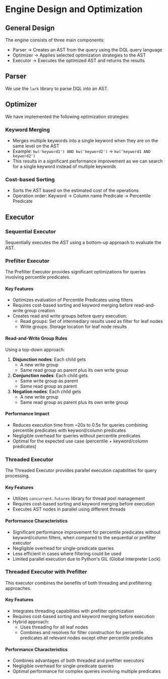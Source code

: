 # Engine Design and Optimization

## General Design

The engine consists of three main components:

- Parser → Creates an AST from the query using the DQL query language
- Optimizer → Applies selected optimization strategies to the AST
- Executor → Executes the optimized AST and returns the results

## Parser

We use the `lark` library to parse DQL into an AST.

## Optimizer

We have implemented the following optimization strategies:

### Keyword Merging

- Merges multiple keywords into a single keyword when they are on the same level on the AST
- Example: `kw('keyword1') AND kw('keyword2')` → `kw('keyword1 AND keyword2')`
- This results in a significant performance improvement as we can search for a single keyword instead of multiple keywords

### Cost-based Sorting

- Sorts the AST based on the estimated cost of the operations
- Operation order: Keyword → Column name Predicate → Percentile Predicate

## Executor

### Sequential Executor

Sequentially executes the AST using a bottom-up approach to evaluate the AST.

### Prefilter Executor

The Prefilter Executor provides significant optimizations for queries involving percentile predicates.

#### Key Features

- Optimizes evaluation of Percentile Predicates using filters
- Requires cost-based sorting and keyword merging before read-and-write group creation
- Creates read and write groups before query execution:
  - Read groups: Set of intermediary results used as filter for leaf nodes
  - Write groups: Storage location for leaf node results

#### Read-and-Write Group Rules

Using a top-down approach:

1. **Disjunction nodes**: Each child gets
   - A new write group
   - Same read group as parent plus its own write group
2. **Conjunction nodes**: Each child gets
   - Same write group as parent
   - Same read group as parent
3. **Negation nodes**: Each child gets
   - A new write group
   - Same read group as parent plus its own write group

#### Performance Impact

- Reduces execution time from ~20s to 0.5s for queries combining percentile predicates with keyword/column predicates
- Negligible overhead for queries without percentile predicates
- Optimal for the expected use case (percentile + keyword/column predicates)

### Threaded Executor
The Threaded Executor provides parallel execution capabilities for query processing.

#### Key Features
- Utilizes `concurrent.futures` library for thread pool management
- Requires cost-based sorting and keyword merging before execution
- Executes AST nodes in parallel using different threads

#### Performance Characteristics
- Significant performance improvement for percentile predicates without keyword/column filters, when compared to the sequential or prefilter executor
- Negligible overhead for single-predicate queries
- Less efficient in cases where filtering could be used
- Limited parallel execution due to Python's GIL (Global Interpreter Lock)

### Threaded Executor with Prefilter
This executor combines the benefits of both threading and prefiltering approaches.

#### Key Features
- Integrates threading capabilities with prefilter optimization
- Requires cost-based sorting and keyword merging before execution
- Hybrid approach:
  - Uses threading for all leaf nodes
  - Combines and resolves for filter construction for percentile predicates all relevant nodes except other percentile predicates

#### Performance Characteristics
- Combines advantages of both threaded and prefilter executors
- Negligible overhead for single-predicate queries
- Optimal performance for complex queries involving multiple predicates
